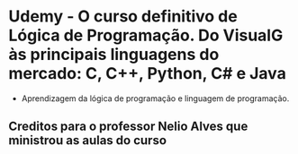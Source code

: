# Udemy - O curso definitivo de Lógica de Programação. Do VisualG às principais linguagens do mercado: C, C++, Python, C# e Java

* Aprendizagem da lógica de programação e linguagem de programação.

## Creditos para o professor Nelio Alves que ministrou as aulas do curso
